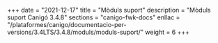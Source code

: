 +++
date        = "2021-12-17"
title       = "Mòduls suport"
description = "Mòduls suport Canigó 3.4.8"
sections    = "canigo-fwk-docs"
enllac		= "/plataformes/canigo/documentacio-per-versions/3.4LTS/3.4.8/moduls/moduls-suport/"
weight		= 6
+++
